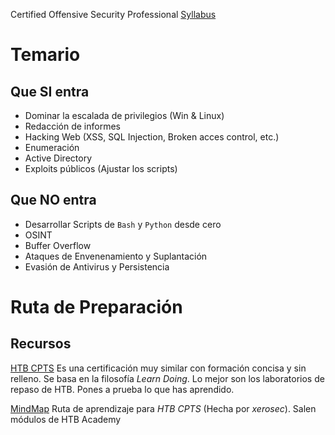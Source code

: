 Certified Offensive Security Professional
[Syllabus](https://www.offsec.com/courses/pen-200/download/syllabus)

# Temario

## Que SI entra

- Dominar la escalada de privilegios (Win & Linux)
- Redacción de informes
- Hacking Web (XSS, SQL Injection, Broken acces control, etc.)
- Enumeración
- Active Directory
- Exploits públicos (Ajustar los scripts)

## Que NO entra

- Desarrollar Scripts de `Bash` y `Python` desde cero
- OSINT
- Buffer Overflow
- Ataques de Envenenamiento y Suplantación
- Evasión de Antivirus y Persistencia

# Ruta de Preparación
## Recursos

[HTB CPTS](https://academy.hackthebox.com/preview/certifications/htb-certified-penetration-testing-specialist/)
Es una certificación muy similar con formación concisa y sin relleno. Se basa en la filosofía *Learn Doing*.
Lo mejor son los laboratorios de repaso de HTB. Pones a prueba lo que has aprendido.

[MindMap](https://xmind.ai/share/vy9Y2aAK)
Ruta de aprendizaje para *HTB CPTS* (Hecha por *xerosec*).
Salen módulos de HTB Academy